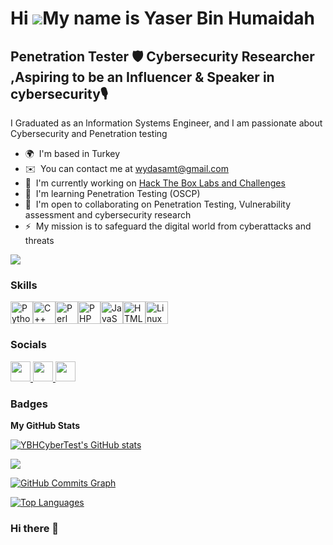 Hi ![](https://user-images.githubusercontent.com/18350557/176309783-0785949b-9127-417c-8b55-ab5a4333674e.gif)My name is Yaser Bin Humaidah
==========================================================================================================================================

Penetration Tester 🛡️ Cybersecurity Researcher ,Aspiring to be an Influencer & Speaker in cybersecurity🎙️
-----------------------------------------------------------------------------------------------------------

I Graduated as an lnformation Systems Engineer, and I am passionate about Cybersecurity and Penetration testing 

* 🌍  I'm based in Turkey
* ✉️  You can contact me at [wydasamt@gmail.com](mailto:wydasamt@gmail.com)
* 🚀  I'm currently working on [Hack The Box Labs and Challenges](http://app.hackthebox.com/profile/1082024)
* 🧠  I'm learning Penetration Testing (OSCP)
* 🤝  I'm open to collaborating on Penetration Testing, Vulnerability assessment and cybersecurity research
* ⚡  My mission is to safeguard the digital world from cyberattacks and threats

<a href="https://www.github.com/YBHCyberTest" target="_blank" rel="noreferrer"><img
src="https://img.shields.io/github/followers/YBHCyberTest?logo=github&style=for-the-badge&color=ef4444&labelColor=1c1917" /></a>

### Skills


<p align="left">
<a href="https://www.python.org/" target="_blank" rel="noreferrer"><img src="https://raw.githubusercontent.com/danielcranney/readme-generator/main/public/icons/skills/python-colored.svg" width="36" height="36" alt="Python" /></a><a href="https://docs.microsoft.com/en-us/cpp/?view=msvc-170" target="_blank" rel="noreferrer"><img src="https://raw.githubusercontent.com/danielcranney/readme-generator/main/public/icons/skills/cplusplus-colored.svg" width="36" height="36" alt="C++" /></a><a href="https://www.perl.org/" target="_blank" rel="noreferrer"><img src="https://raw.githubusercontent.com/danielcranney/readme-generator/main/public/icons/skills/perl-colored.svg" width="36" height="36" alt="Perl" /></a><a href="https://www.php.net/" target="_blank" rel="noreferrer"><img src="https://raw.githubusercontent.com/danielcranney/readme-generator/main/public/icons/skills/php-colored.svg" width="36" height="36" alt="PHP" /></a><a href="https://developer.mozilla.org/en-US/docs/Web/JavaScript" target="_blank" rel="noreferrer"><img src="https://raw.githubusercontent.com/danielcranney/readme-generator/main/public/icons/skills/javascript-colored.svg" width="36" height="36" alt="JavaScript" /></a><a href="https://developer.mozilla.org/en-US/docs/Glossary/HTML5" target="_blank" rel="noreferrer"><img src="https://raw.githubusercontent.com/danielcranney/readme-generator/main/public/icons/skills/html5-colored.svg" width="36" height="36" alt="HTML5" /></a><a href="https://www.linux.org" target="_blank" rel="noreferrer"><img src="https://raw.githubusercontent.com/danielcranney/readme-generator/main/public/icons/skills/linux-colored.svg" width="36" height="36" alt="Linux" /></a>
</p>


### Socials

<p align="left"> <a href="https://www.github.com/YBHCyberTest" target="_blank" rel="noreferrer"> <picture> <source media="(prefers-color-scheme: dark)" srcset="https://raw.githubusercontent.com/danielcranney/readme-generator/main/public/icons/socials/github-dark.svg" /> <source media="(prefers-color-scheme: light)" srcset="https://raw.githubusercontent.com/danielcranney/readme-generator/main/public/icons/socials/github.svg" /> <img src="https://raw.githubusercontent.com/danielcranney/readme-generator/main/public/icons/socials/github.svg" width="32" height="32" /> </picture> </a> <a href="https://www.linkedin.com/in/yaser-bin-humaidah" target="_blank" rel="noreferrer"> <picture> <source media="(prefers-color-scheme: dark)" srcset="https://raw.githubusercontent.com/danielcranney/readme-generator/main/public/icons/socials/linkedin-dark.svg" /> <source media="(prefers-color-scheme: light)" srcset="https://raw.githubusercontent.com/danielcranney/readme-generator/main/public/icons/socials/linkedin.svg" /> <img src="https://raw.githubusercontent.com/danielcranney/readme-generator/main/public/icons/socials/linkedin.svg" width="32" height="32" /> </picture> </a> <a href="http://www.medium.com/@muratys8877" target="_blank" rel="noreferrer"> <picture> <source media="(prefers-color-scheme: dark)" srcset="https://raw.githubusercontent.com/danielcranney/readme-generator/main/public/icons/socials/medium-dark.svg" /> <source media="(prefers-color-scheme: light)" srcset="https://raw.githubusercontent.com/danielcranney/readme-generator/main/public/icons/socials/medium.svg" /> <img src="https://raw.githubusercontent.com/danielcranney/readme-generator/main/public/icons/socials/medium.svg" width="32" height="32" /> </picture> </a></p>

### Badges

<b>My GitHub Stats</b>

<a href="http://www.github.com/YBHCyberTest"><img src="https://github-readme-stats.vercel.app/api?username=YBHCyberTest&show_icons=true&hide=&count_private=true&title_color=84cc16&text_color=3382ed&icon_color=ef4444&bg_color=1c1917&hide_border=true&show_icons=true" alt="YBHCyberTest's GitHub stats" /></a>

<a href="http://www.github.com/YBHCyberTest"><img src="https://github-readme-streak-stats.herokuapp.com/?user=YBHCyberTest&stroke=3382ed&background=1c1917&ring=84cc16&fire=84cc16&currStreakNum=3382ed&currStreakLabel=84cc16&sideNums=3382ed&sideLabels=3382ed&dates=3382ed&hide_border=true" /></a>

<a href="http://www.github.com/YBHCyberTest"><img src="https://github-readme-activity-graph.cyclic.app/graph?username=YBHCyberTest&bg_color=1c1917&color=3382ed&line=ef4444&point=3382ed&area_color=1c1917&area=true&hide_border=true&custom_title=GitHub%20Commits%20Graph" alt="GitHub Commits Graph" /></a>

<a href="https://github.com/YBHCyberTest" align="left"><img src="https://github-readme-stats.vercel.app/api/top-langs/?username=YBHCyberTest&langs_count=10&title_color=84cc16&text_color=3382ed&icon_color=ef4444&bg_color=1c1917&hide_border=true&locale=en&custom_title=Top%20%Languages" alt="Top Languages" /></a>

### Hi there 👋

<!--
**YBHCyberTest/YBHCyberTest** is a ✨ _special_ ✨ repository because its `README.md` (this file) appears on your GitHub profile.

Here are some ideas to get you started:

- 🔭 I’m currently working on ...
- 🌱 I’m currently learning ...
- 👯 I’m looking to collaborate on ...
- 🤔 I’m looking for help with ...
- 💬 Ask me about ...
- 📫 How to reach me: ...
- 😄 Pronouns: ...
- ⚡ Fun fact: ...
-->
